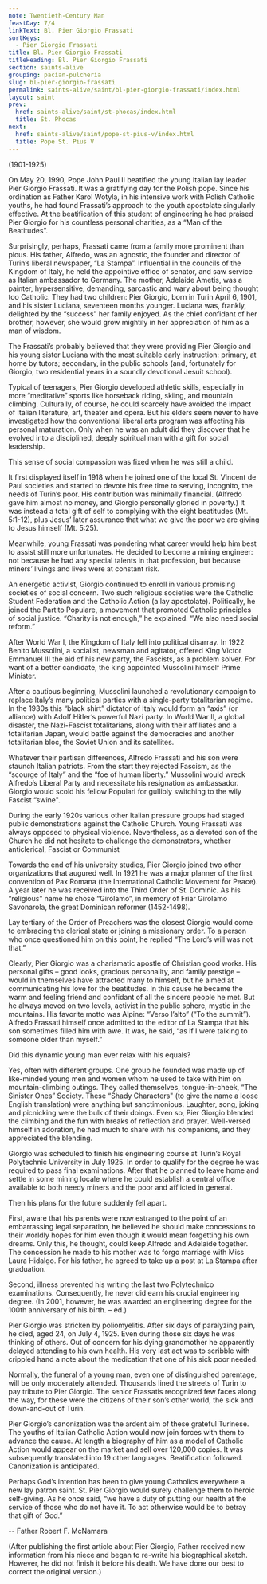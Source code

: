```yaml
---
note: Twentieth-Century Man
feastDay: 7/4
linkText: Bl. Pier Giorgio Frassati
sortKeys:
  - Pier Giorgio Frassati
title: Bl. Pier Giorgio Frassati
titleHeading: Bl. Pier Giorgio Frassati
section: saints-alive
grouping: pacian-pulcheria
slug: bl-pier-giorgio-frassati
permalink: saints-alive/saint/bl-pier-giorgio-frassati/index.html
layout: saint
prev:
  href: saints-alive/saint/st-phocas/index.html
  title: St. Phocas
next:
  href: saints-alive/saint/pope-st-pius-v/index.html
  title: Pope St. Pius V
---
```

(1901-1925)

On May 20, 1990, Pope John Paul II beatified the young Italian lay leader Pier Giorgio Frassati. It was a gratifying day for the Polish pope. Since his ordination as Father Karol Wotyla, in his intensive work with Polish Catholic youths, he had found Frassati’s approach to the youth apostolate singularly effective. At the beatification of this student of engineering he had praised Pier Giorgio for his countless personal charities, as a “Man of the Beatitudes”.

Surprisingly, perhaps, Frassati came from a family more prominent than pious. His father, Alfredo, was an agnostic, the founder and director of Turin’s liberal newspaper, “La Stampa”. Influential in the councils of the Kingdom of Italy, he held the appointive office of senator, and saw service as Italian ambassador to Germany. The mother, Adelaide Ametis, was a painter, hypersensitive, demanding, sarcastic and wary about being thought too Catholic. They had two children: Pier Giorgio, born in Turin April 6, 1901, and his sister Luciana, seventeen months younger. Luciana was, frankly, delighted by the “success” her family enjoyed. As the chief confidant of her brother, however, she would grow mightily in her appreciation of him as a man of wisdom.

The Frassati’s probably believed that they were providing Pier Giorgio and his young sister Luciana with the most suitable early instruction: primary, at home by tutors; secondary, in the public schools (and, fortunately for Giorgio, two residential years in a soundly devotional Jesuit school).

Typical of teenagers, Pier Giorgio developed athletic skills, especially in more “meditative” sports like horseback riding, skiing, and mountain climbing. Culturally, of course, he could scarcely have avoided the impact of Italian literature, art, theater and opera. But his elders seem never to have investigated how the conventional liberal arts program was affecting his personal maturation. Only when he was an adult did they discover that he evolved into a disciplined, deeply spiritual man with a gift for social leadership.

This sense of social compassion was fixed when he was still a child.

It first displayed itself in 1918 when he joined one of the local St. Vincent de Paul societies and started to devote his free time to serving, incognito, the needs of Turin’s poor. His contribution was minimally financial. (Alfredo gave him almost no money, and Giorgio personally gloried in poverty.) It was instead a total gift of self to complying with the eight beatitudes (Mt. 5:1-12), plus Jesus’ later assurance that what we give the poor we are giving to Jesus himself (Mt. 5:25).

Meanwhile, young Frassati was pondering what career would help him best to assist still more unfortunates. He decided to become a mining engineer: not because he had any special talents in that profession, but because miners’ livings and lives were at constant risk.

An energetic activist, Giorgio continued to enroll in various promising societies of social concern. Two such religious societies were the Catholic Student Federation and the Catholic Action (a lay apostolate). Politically, he joined the Partito Populare, a movement that promoted Catholic principles of social justice. “Charity is not enough,” he explained. “We also need social reform.”

After World War I, the Kingdom of Italy fell into political disarray. In 1922 Benito Mussolini, a socialist, newsman and agitator, offered King Victor Emmanuel III the aid of his new party, the Fascists, as a problem solver. For want of a better candidate, the king appointed Mussolini himself Prime Minister.

After a cautious beginning, Mussolini launched a revolutionary campaign to replace Italy’s many political parties with a single-party totalitarian regime. In the 1930s this “black shirt” dictator of Italy would form an “axis” (or alliance) with Adolf Hitler’s powerful Nazi party. In World War II, a global disaster, the Nazi-Fascist totalitarians, along with their affiliates and a totalitarian Japan, would battle against the democracies and another totalitarian bloc, the Soviet Union and its satellites.

Whatever their partisan differences, Alfredo Frassati and his son were staunch Italian patriots. From the start they rejected Fascism, as the “scourge of Italy” and the “foe of human liberty.” Mussolini would wreck Alfredo’s Liberal Party and necessitate his resignation as ambassador. Giorgio would scold his fellow Populari for gullibly switching to the wily Fascist “swine".

During the early 1920s various other Italian pressure groups had staged public demonstrations against the Catholic Church. Young Frassati was always opposed to physical violence. Nevertheless, as a devoted son of the Church he did not hesitate to challenge the demonstrators, whether anticlerical, Fascist or Communist

Towards the end of his university studies, Pier Giorgio joined two other organizations that augured well. In 1921 he was a major planner of the first convention of Pax Romana (the International Catholic Movement for Peace). A year later he was received into the Third Order of St. Dominic. As his “religious” name he chose “Girolamo”, in memory of Friar Girolamo Savonarola, the great Dominican reformer (1452-1498).

Lay tertiary of the Order of Preachers was the closest Giorgio would come to embracing the clerical state or joining a missionary order. To a person who once questioned him on this point, he replied “The Lord’s will was not that.”

Clearly, Pier Giorgio was a charismatic apostle of Christian good works. His personal gifts – good looks, gracious personality, and family prestige – would in themselves have attracted many to himself, but he aimed at communicating his love for the beatitudes. In this cause he became the warm and feeling friend and confidant of all the sincere people he met. But he always moved on two levels, activist in the public sphere, mystic in the mountains. His favorite motto was Alpine: “Verso l’alto” (“To the summit”). Alfredo Frassati himself once admitted to the editor of La Stampa that his son sometimes filled him with awe. It was, he said, “as if I were talking to someone older than myself.”

Did this dynamic young man ever relax with his equals?

Yes, often with different groups. One group he founded was made up of like-minded young men and women whom he used to take with him on mountain-climbing outings. They called themselves, tongue-in-cheek, “The Sinister Ones” Society. These “Shady Characters" (to give the name a loose English translation) were anything but sanctimonious. Laughter, song, joking and picnicking were the bulk of their doings. Even so, Pier Giorgio blended the climbing and the fun with breaks of reflection and prayer. Well-versed himself in adoration, he had much to share with his companions, and they appreciated the blending.

Giorgio was scheduled to finish his engineering course at Turin’s Royal Polytechnic University in July 1925. In order to qualify for the degree he was required to pass final examinations. After that he planned to leave home and settle in some mining locale where he could establish a central office available to both needy miners and the poor and afflicted in general.

Then his plans for the future suddenly fell apart.

First, aware that his parents were now estranged to the point of an embarrassing legal separation, he believed he should make concessions to their worldly hopes for him even though it would mean forgetting his own dreams. Only this, he thought, could keep Alfredo and Adelaide together. The concession he made to his mother was to forgo marriage with Miss Laura Hidalgo. For his father, he agreed to take up a post at La Stampa after graduation.

Second, illness prevented his writing the last two Polytechnico examinations. Consequently, he never did earn his crucial engineering degree. (In 2001, however, he was awarded an engineering degree for the 100th anniversary of his birth. – ed.)

Pier Giorgio was stricken by poliomyelitis. After six days of paralyzing pain, he died, aged 24, on July 4, 1925. Even during those six days he was thinking of others. Out of concern for his dying grandmother he apparently delayed attending to his own health. His very last act was to scribble with crippled hand a note about the medication that one of his sick poor needed.

Normally, the funeral of a young man, even one of distinguished parentage, will be only moderately attended. Thousands lined the streets of Turin to pay tribute to Pier Giorgio. The senior Frassatis recognized few faces along the way, for these were the citizens of their son’s other world, the sick and down-and-out of Turin.

Pier Giorgio’s canonization was the ardent aim of these grateful Turinese. The youths of Italian Catholic Action would now join forces with them to advance the cause. At length a biography of him as a model of Catholic Action would appear on the market and sell over 120,000 copies. It was subsequently translated into 19 other languages. Beatification followed. Canonization is anticipated.

Perhaps God’s intention has been to give young Catholics everywhere a new lay patron saint. St. Pier Giorgio would surely challenge them to heroic self-giving. As he once said, “we have a duty of putting our health at the service of those who do not have it. To act otherwise would be to betray that gift of God.”

\-- Father Robert F. McNamara

(After publishing the first article about Pier Giorgio, Father received new information from his niece and began to re-write his biographical sketch. However, he did not finish it before his death. We have done our best to correct the original version.)